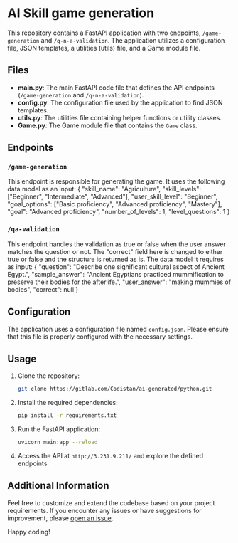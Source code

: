 # AI Skill game generation

This repository contains a FastAPI application with two endpoints, `/game-generation` and `/q-n-a-validation`. The application utilizes a configuration file, JSON templates, a utilities (utils) file, and a Game module file.

## Files

- **main.py**: The main FastAPI code file that defines the API endpoints (`/game-generation` and `/q-n-a-validation`).
- **config.py**: The configuration file used by the application to find JSON templates.
- **utils.py**: The utilities file containing helper functions or utility classes.
- **Game.py**: The Game module file that contains the `Game` class.

## Endpoints

### `/game-generation`

This endpoint is responsible for generating the game.
It uses the following data model as an input:
{
    "skill_name": "Agriculture",
    "skill_levels": ["Beginner", "Intermediate", "Advanced"],
    "user_skill_level": "Beginner",
    "goal_options": ["Basic proficiency", "Advanced proficiency", "Mastery"],
    "goal": "Advanced proficiency",
    "number_of_levels": 1,
    "level_questions": 1
  }
  

### `/qa-validation`

This endpoint handles the validation as true or false when the user answer matches the question or not.
The "correct" field here is changed to either true or false and the structure is returned as is.
The data model it requires as input:
{
    "question": "Describe one significant cultural aspect of Ancient Egypt.",
    "sample_answer": "Ancient Egyptians practiced mummification to preserve their bodies for the afterlife.",
    "user_answer": "making mummies of bodies",
    "correct": null 
}

## Configuration

The application uses a configuration file named `config.json`. Please ensure that this file is properly configured with the necessary settings.

## Usage

1. Clone the repository:

    ```bash
    git clone https://gitlab.com/Codistan/ai-generated/python.git
    ```

2. Install the required dependencies:

    ```bash
    pip install -r requirements.txt
    ```

3. Run the FastAPI application:

    ```bash
    uvicorn main:app --reload
    ```

4. Access the API at `http://3.231.9.211/` and explore the defined endpoints.

## Additional Information

Feel free to customize and extend the codebase based on your project requirements. If you encounter any issues or have suggestions for improvement, please [open an issue](https://github.com/your-username/your-repository/issues).

Happy coding!
